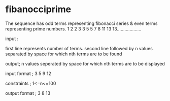 # fibanocciprime
The sequence has odd terms representing fibonacci series &amp; even terms representing prime numbers.
1 2 2 3 3 5 5 7 8 11 13 13...................

input :

first line represents number of terms.
second line followed by n values separated by space for which nth terms are to be found

output;
n values seperated by space for which nth terms are to be displayed

input format ;
3
5 9 12

constraints ;
1<=n<=100

output format ;
3 8 13

